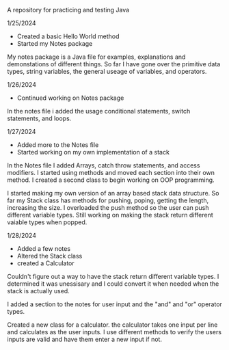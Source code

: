 A repository for practicing and testing Java

1/25/2024
- Created a basic Hello World method
- Started my Notes package
  
My notes package is a Java file for examples, explanations and demonstations of different things.
So far I have gone over the primitive data types, string variables, the general useage of variables, and operators.

1/26/2024
- Continued working on Notes package

In the notes file i added the usage conditional statements, switch statements, and loops.

1/27/2024
- Added more to the Notes file
- Started working on my own implementation of a stack

In the Notes file I added Arrays, catch throw statements, and access modifiers.
I started using methods and moved each section into their own method.
I created a second class to begin working on OOP programming.

I started making my own version of an array based stack data structure.
So far my Stack class has methods for pushing, poping, getting the length, increasing the size. 
I overloaded the push method so the user can push different variable types.
Still working on making the stack return different vaiable types when popped.

1/28/2024
- Added a few notes
- Altered the Stack class
- created a Calculator

Couldn't figure out a way to have the stack return different variable types.
I determined it was unessisary and I could convert it when needed when the stack is actually used.

I added a section to the notes for user input and the "and" and "or" operator types.

Created a new class for a calculator. the calculator takes one input per line and calculates as the user inputs.
I use different methods to verify the users inputs are valid and have them enter a new input if not.
